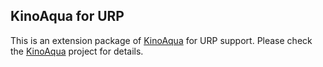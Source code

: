 KinoAqua for URP
----------------

This is an extension package of [KinoAqua] for URP support. Please check the
[KinoAqua] project for details.

[KinoAqua]: https://github.com/keijiro/KinoAqua
